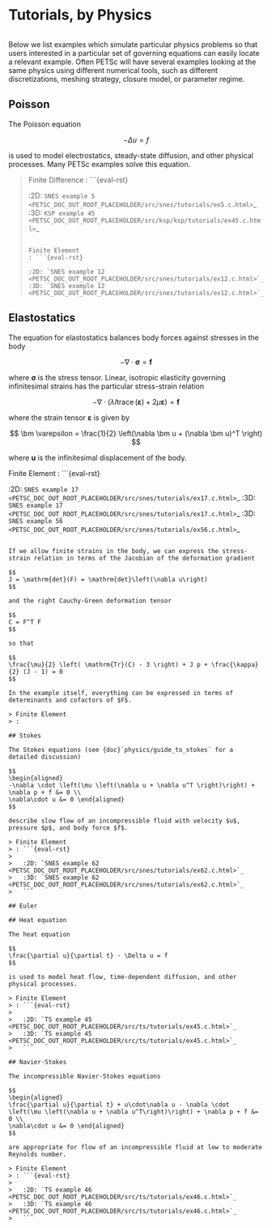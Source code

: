 # Tutorials, by Physics

```{highlight} none
```

Below we list examples which simulate particular physics problems so that users interested in a particular set of governing equations can easily locate a relevant example. Often PETSc will have several examples looking at the same physics using different numerical tools, such as different discretizations, meshing strategy, closure model, or parameter regime.

## Poisson

The Poisson equation

$$
-\Delta u = f
$$

is used to model electrostatics, steady-state diffusion, and other physical processes. Many PETSc examples solve this equation.

> Finite Difference
> : ```{eval-rst}
>
>   :2D: `SNES example 5 <PETSC_DOC_OUT_ROOT_PLACEHOLDER/src/snes/tutorials/ex5.c.html>`_
>   :3D: `KSP example 45 <PETSC_DOC_OUT_ROOT_PLACEHOLDER/src/ksp/ksp/tutorials/ex45.c.html>`_
>   ```
>
> Finite Element
> : ```{eval-rst}
>
>   :2D: `SNES example 12 <PETSC_DOC_OUT_ROOT_PLACEHOLDER/src/snes/tutorials/ex12.c.html>`_
>   :3D: `SNES example 12 <PETSC_DOC_OUT_ROOT_PLACEHOLDER/src/snes/tutorials/ex12.c.html>`_
>   ```

## Elastostatics

The equation for elastostatics balances body forces against stresses in the body

$$
-\nabla\cdot \bm \sigma = \bm f
$$

where $\bm\sigma$ is the stress tensor. Linear, isotropic elasticity governing infinitesimal strains has the particular stress-strain relation

$$
-\nabla\cdot \left( \lambda I \operatorname{trace}(\bm\varepsilon) + 2\mu \bm\varepsilon \right) = \bm f
$$

where the strain tensor $\bm \varepsilon$ is given by

$$
\bm \varepsilon = \frac{1}{2} \left(\nabla \bm u + (\nabla \bm u)^T \right)
$$

where $\bm u$ is the infinitesimal displacement of the body.

Finite Element
: ```{eval-rst}

  :2D: `SNES example 17 <PETSC_DOC_OUT_ROOT_PLACEHOLDER/src/snes/tutorials/ex17.c.html>`_
  :3D: `SNES example 17 <PETSC_DOC_OUT_ROOT_PLACEHOLDER/src/snes/tutorials/ex17.c.html>`_
  :3D: `SNES example 56 <PETSC_DOC_OUT_ROOT_PLACEHOLDER/src/snes/tutorials/ex56.c.html>`_
  ```

If we allow finite strains in the body, we can express the stress-strain relation in terms of the Jacobian of the deformation gradient

$$
J = \mathrm{det}(F) = \mathrm{det}\left(\nabla u\right)
$$

and the right Cauchy-Green deformation tensor

$$
C = F^T F
$$

so that

$$
\frac{\mu}{2} \left( \mathrm{Tr}(C) - 3 \right) + J p + \frac{\kappa}{2} (J - 1) = 0
$$

In the example itself, everything can be expressed in terms of determinants and cofactors of $F$.

> Finite Element
> :

## Stokes

The Stokes equations (see {doc}`physics/guide_to_stokes` for a detailed discussion)

$$
\begin{aligned}
-\nabla \cdot \left(\mu \left(\nabla u + \nabla u^T \right)\right) + \nabla p + f &= 0 \\
\nabla\cdot u &= 0 \end{aligned}
$$

describe slow flow of an incompressible fluid with velocity $u$, pressure $p$, and body force $f$.

> Finite Element
> : ```{eval-rst}
>
>   :2D: `SNES example 62 <PETSC_DOC_OUT_ROOT_PLACEHOLDER/src/snes/tutorials/ex62.c.html>`_
>   :3D: `SNES example 62 <PETSC_DOC_OUT_ROOT_PLACEHOLDER/src/snes/tutorials/ex62.c.html>`_
>   ```

## Euler

## Heat equation

The heat equation

$$
\frac{\partial u}{\partial t} - \Delta u = f
$$

is used to model heat flow, time-dependent diffusion, and other physical processes.

> Finite Element
> : ```{eval-rst}
>
>   :2D: `TS example 45 <PETSC_DOC_OUT_ROOT_PLACEHOLDER/src/ts/tutorials/ex45.c.html>`_
>   :3D: `TS example 45 <PETSC_DOC_OUT_ROOT_PLACEHOLDER/src/ts/tutorials/ex45.c.html>`_
>   ```

## Navier-Stokes

The incompressible Navier-Stokes equations

$$
\begin{aligned}
\frac{\partial u}{\partial t} + u\cdot\nabla u - \nabla \cdot \left(\mu \left(\nabla u + \nabla u^T\right)\right) + \nabla p + f &= 0 \\
\nabla\cdot u &= 0 \end{aligned}
$$

are appropriate for flow of an incompressible fluid at low to moderate Reynolds number.

> Finite Element
> : ```{eval-rst}
>
>   :2D: `TS example 46 <PETSC_DOC_OUT_ROOT_PLACEHOLDER/src/ts/tutorials/ex46.c.html>`_
>   :3D: `TS example 46 <PETSC_DOC_OUT_ROOT_PLACEHOLDER/src/ts/tutorials/ex46.c.html>`_
>   ```

